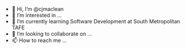 - 👋 Hi, I’m @cjmaclean
- 👀 I’m interested in ...
- 🌱 I’m currently learning Software Development at South Metropolitan TAFE
- 💞️ I’m looking to collaborate on ...
- 📫 How to reach me ...

<!---
cjmaclean/cjmaclean is a ✨ special ✨ repository because its `README.md` (this file) appears on your GitHub profile.
You can click the Preview link to take a look at your changes.
--->

